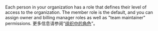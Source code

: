 Each person in your organization has a role that defines their level of access to the organization. The member role is the default, and you can assign owner and billing manager roles as well as "team maintainer" permissions. 更多信息请参阅“[组织中的角色](/organizations/managing-peoples-access-to-your-organization-with-roles/roles-in-an-organization)”。
